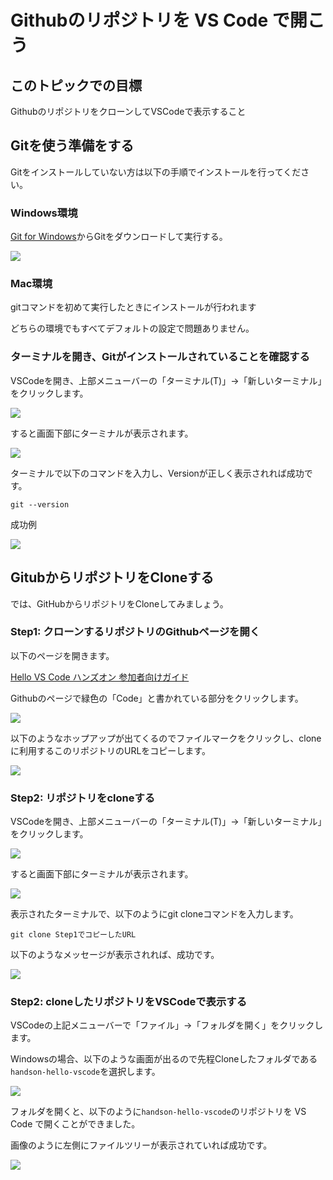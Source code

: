 # Githubのリポジトリを VS Code で開こう

## このトピックでの目標
GithubのリポジトリをクローンしてVSCodeで表示すること

## Gitを使う準備をする
Gitをインストールしていない方は以下の手順でインストールを行ってください。

### Windows環境
[Git for Windows](https://gitforwindows.org/)からGitをダウンロードして実行する。

![](Git_for_Windows.PNG)

### Mac環境
gitコマンドを初めて実行したときにインストールが行われます

どちらの環境でもすべてデフォルトの設定で問題ありません。

### ターミナルを開き、Gitがインストールされていることを確認する

VSCodeを開き、上部メニューバーの「ターミナル(T)」→「新しいターミナル」をクリックします。

![](Tarminal.PNG)

すると画面下部にターミナルが表示されます。

![](tarminal_gamen.PNG)

ターミナルで以下のコマンドを入力し、Versionが正しく表示されれば成功です。
```
git --version
```

成功例

![](git_version.PNG)

## GitubからリポジトリをCloneする

では、GitHubからリポジトリをCloneしてみましょう。

### Step1: クローンするリポジトリのGithubページを開く

以下のページを開きます。

[Hello VS Code ハンズオン 参加者向けガイド](https://github.com/vscodejp/handson-hello-vscode)

Githubのページで緑色の「Code」と書かれている部分をクリックします。

![](Code.PNG)

以下のようなホップアップが出てくるのでファイルマークをクリックし、cloneに利用するこのリポジトリのURLをコピーします。

![](Clone.PNG)

### Step2: リポジトリをcloneする

VSCodeを開き、上部メニューバーの「ターミナル(T)」→「新しいターミナル」をクリックします。

![](Tarminal.PNG)

すると画面下部にターミナルが表示されます。

![](tarminal_gamen.PNG)

表示されたターミナルで、以下のようにgit cloneコマンドを入力します。

```
git clone Step1でコピーしたURL
```

以下のようなメッセージが表示されれば、成功です。

![](terminal_seikou.PNG)

### Step2: cloneしたリポジトリをVSCodeで表示する

VSCodeの上記メニューバーで「ファイル」→「フォルダを開く」をクリックします。

Windowsの場合、以下のような画面が出るので先程Cloneしたフォルダである`handson-hello-vscode`を選択します。

![](open_foruda.png)

フォルダを開くと、以下のように`handson-hello-vscode`のリポジトリを VS Code で開くことができました。

画像のように左側にファイルツリーが表示されていれば成功です。

![](open.PNG)